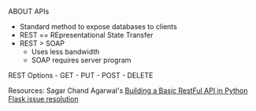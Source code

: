 ABOUT APIs
- Standard method to expose databases to clients
- REST == REpresentational State Transfer
- REST > SOAP
	- Uses less bandwidth
	- SOAP requires server program

REST Options
	- GET
	- PUT
	- POST
	- DELETE

Resources:
Sagar Chand Agarwal's [Building a Basic RestFul API in Python](https://www.codementor.io/sagaragarwal94/building-a-basic-restful-api-in-python-58k02xsiq)
[Flask issue resolution](https://stackoverflow.com/questions/51025893/flask-at-first-run-do-not-use-the-development-server-in-a-production-environmen?rq=1)
